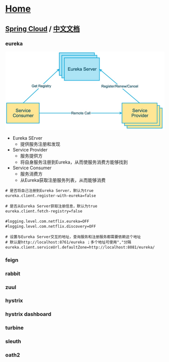 # [Home](../README.md)
## [Spring Cloud](https://spring.io/projects/spring-cloud) / [中文文档](https://www.springcloud.cc/)

### eureka
![eureka](../images/eureka1.jpg)

- Eureka SErver
	- 提供服务注册和发现
- Service Provider
	- 服务提供方
	- 将自身服务注册到Eureka，从而使服务消费方能够找到
- Service Consumer
	- 服务消费方
	- 从Eureka获取注册服务列表，从而能够消费

```
# 是否将自己注册到Eureka Server，默认为true
eureka.client.register-with-eureka=false

# 是否从Eureka Server获取注册信息，默认为true
eureka.client.fetch-registry=false

#logging.level.com.netflix.eureka=OFF
#logging.level.com.netflix.discovery=OFF

# 设置与Eureka Server交互的地址，查询服务和注册服务都需要依赖这个地址
# 默认是http://localhost:8761/eureka ；多个地址可使用","分隔
eureka.client.serviceUrl.defaultZone=http://localhost:8081/eureka/
```
### feign
### rabbit
### zuul
### hystrix
### hystrix dashboard
### turbine
### sleuth
### oath2
